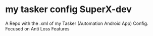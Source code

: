 # my tasker config SuperX-dev
 A Repo with the .xml of my Tasker (Automation Android App) Config. Focused on Anti Loss Features
